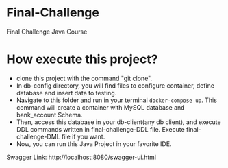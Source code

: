 # Final-Challenge
Final Challenge Java Course


# How execute this project?
 - clone this project with the command "git clone".
 - In db-config directory, you will find files to configure container, define database and insert data to testing. 
 - Navigate to this folder and run in your terminal ```docker-compose up```. This command will create a container with MySQL database and bank_account Schema.
 - Then, access this database in your db-client(any db client), and execute DDL commands written in final-challenge-DDL file. Execute final-challenge-DML file if you want.
 - Now, you can run this Java Project in your favorite IDE.

Swagger Link: http://localhost:8080/swagger-ui.html
